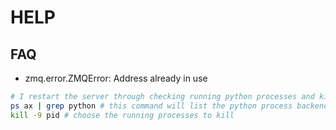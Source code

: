 # HELP

## FAQ

- zmq.error.ZMQError: Address already in use
```bash
# I restart the server through checking running python processes and kill it.
ps ax | grep python # this command will list the python process backend.
kill -9 pid # choose the running processes to kill
```
